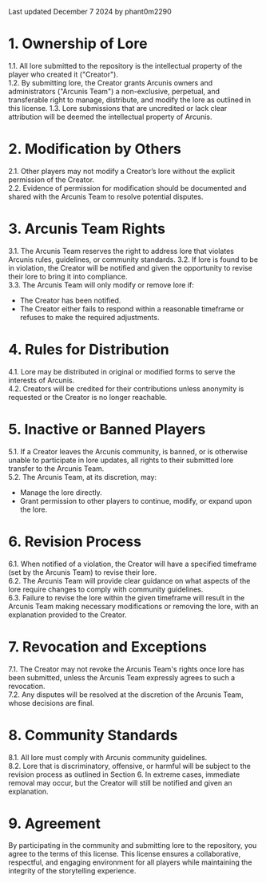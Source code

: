 Last updated December 7 2024 by phant0m2290

# **1. Ownership of Lore**

1.1. All lore submitted to the repository is the intellectual property of the player who created it ("Creator").  
1.2. By submitting lore, the Creator grants Arcunis owners and administrators ("Arcunis Team") a non-exclusive, perpetual, and transferable right to manage, distribute, and modify the lore as outlined in this license.
1.3. Lore submissions that are uncredited or lack clear attribution will be deemed the intellectual property of Arcunis.

# **2. Modification by Others**

2.1. Other players may not modify a Creator’s lore without the explicit permission of the Creator.  
2.2. Evidence of permission for modification should be documented and shared with the Arcunis Team to resolve potential disputes.

# **3. Arcunis Team Rights**

3.1. The Arcunis Team reserves the right to address lore that violates Arcunis rules, guidelines, or community standards. 
3.2. If lore is found to be in violation, the Creator will be notified and given the opportunity to revise their lore to bring it into compliance.  
3.3. The Arcunis Team will only modify or remove lore if:

- The Creator has been notified.
- The Creator either fails to respond within a reasonable timeframe or refuses to make the required adjustments.

# **4. Rules for Distribution**

4.1. Lore may be distributed in original or modified forms to serve the interests of Arcunis.  
4.2. Creators will be credited for their contributions unless anonymity is requested or the Creator is no longer reachable.

# **5. Inactive or Banned Players**

5.1. If a Creator leaves the Arcunis community, is banned, or is otherwise unable to participate in lore updates, all rights to their submitted lore transfer to the Arcunis Team.  
5.2. The Arcunis Team, at its discretion, may:

- Manage the lore directly.
- Grant permission to other players to continue, modify, or expand upon the lore.

# **6. Revision Process**

6.1. When notified of a violation, the Creator will have a specified timeframe (set by the Arcunis Team) to revise their lore.  
6.2. The Arcunis Team will provide clear guidance on what aspects of the lore require changes to comply with community guidelines.  
6.3. Failure to revise the lore within the given timeframe will result in the Arcunis Team making necessary modifications or removing the lore, with an explanation provided to the Creator.

# **7. Revocation and Exceptions**

7.1. The Creator may not revoke the Arcunis Team's rights once lore has been submitted, unless the Arcunis Team expressly agrees to such a revocation.  
7.2. Any disputes will be resolved at the discretion of the Arcunis Team, whose decisions are final.

# **8. Community Standards**

8.1. All lore must comply with Arcunis community guidelines.  
8.2. Lore that is discriminatory, offensive, or harmful will be subject to the revision process as outlined in Section 6. In extreme cases, immediate removal may occur, but the Creator will still be notified and given an explanation.

# **9. Agreement**

By participating in the community and submitting lore to the repository, you agree to the terms of this license. This license ensures a collaborative, respectful, and engaging environment for all players while maintaining the integrity of the storytelling experience.